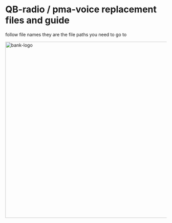 # QB-radio / pma-voice replacement files and guide

follow file names they are the file paths you need to go to


<img width="550" height="550" alt="bank-logo" src="https://github.com/user-attachments/assets/9bd35efc-1f6c-4633-b2c5-d94d3c991f73" />
